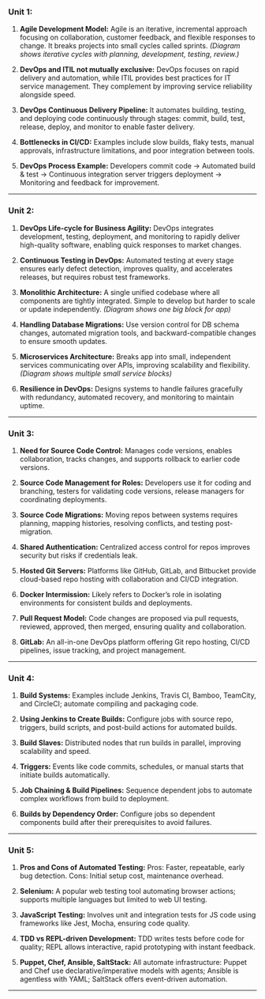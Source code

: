 
### **Unit 1:**

1. **Agile Development Model:**
   Agile is an iterative, incremental approach focusing on collaboration, customer feedback, and flexible responses to change. It breaks projects into small cycles called sprints. *(Diagram shows iterative cycles with planning, development, testing, review.)*

2. **DevOps and ITIL not mutually exclusive:**
   DevOps focuses on rapid delivery and automation, while ITIL provides best practices for IT service management. They complement by improving service reliability alongside speed.

3. **DevOps Continuous Delivery Pipeline:**
   It automates building, testing, and deploying code continuously through stages: commit, build, test, release, deploy, and monitor to enable faster delivery.

4. **Bottlenecks in CI/CD:**
   Examples include slow builds, flaky tests, manual approvals, infrastructure limitations, and poor integration between tools.

5. **DevOps Process Example:**
   Developers commit code → Automated build & test → Continuous integration server triggers deployment → Monitoring and feedback for improvement.

---

### **Unit 2:**

1. **DevOps Life-cycle for Business Agility:**
   DevOps integrates development, testing, deployment, and monitoring to rapidly deliver high-quality software, enabling quick responses to market changes.

2. **Continuous Testing in DevOps:**
   Automated testing at every stage ensures early defect detection, improves quality, and accelerates releases, but requires robust test frameworks.

3. **Monolithic Architecture:**
   A single unified codebase where all components are tightly integrated. Simple to develop but harder to scale or update independently. *(Diagram shows one big block for app)*

4. **Handling Database Migrations:**
   Use version control for DB schema changes, automated migration tools, and backward-compatible changes to ensure smooth updates.

5. **Microservices Architecture:**
   Breaks app into small, independent services communicating over APIs, improving scalability and flexibility. *(Diagram shows multiple small service blocks)*

6. **Resilience in DevOps:**
   Designs systems to handle failures gracefully with redundancy, automated recovery, and monitoring to maintain uptime.

---

### **Unit 3:**

1. **Need for Source Code Control:**
   Manages code versions, enables collaboration, tracks changes, and supports rollback to earlier code versions.

2. **Source Code Management for Roles:**
   Developers use it for coding and branching, testers for validating code versions, release managers for coordinating deployments.

3. **Source Code Migrations:**
   Moving repos between systems requires planning, mapping histories, resolving conflicts, and testing post-migration.

4. **Shared Authentication:**
   Centralized access control for repos improves security but risks if credentials leak.

5. **Hosted Git Servers:**
   Platforms like GitHub, GitLab, and Bitbucket provide cloud-based repo hosting with collaboration and CI/CD integration.

6. **Docker Intermission:**
   Likely refers to Docker’s role in isolating environments for consistent builds and deployments.

7. **Pull Request Model:**
   Code changes are proposed via pull requests, reviewed, approved, then merged, ensuring quality and collaboration.

8. **GitLab:**
   An all-in-one DevOps platform offering Git repo hosting, CI/CD pipelines, issue tracking, and project management.

---

### **Unit 4:**

1. **Build Systems:**
   Examples include Jenkins, Travis CI, Bamboo, TeamCity, and CircleCI; automate compiling and packaging code.

2. **Using Jenkins to Create Builds:**
   Configure jobs with source repo, triggers, build scripts, and post-build actions for automated builds.

3. **Build Slaves:**
   Distributed nodes that run builds in parallel, improving scalability and speed.

4. **Triggers:**
   Events like code commits, schedules, or manual starts that initiate builds automatically.

5. **Job Chaining & Build Pipelines:**
   Sequence dependent jobs to automate complex workflows from build to deployment.

6. **Builds by Dependency Order:**
   Configure jobs so dependent components build after their prerequisites to avoid failures.

---

### **Unit 5:**

1. **Pros and Cons of Automated Testing:**
   Pros: Faster, repeatable, early bug detection. Cons: Initial setup cost, maintenance overhead.

2. **Selenium:**
   A popular web testing tool automating browser actions; supports multiple languages but limited to web UI testing.

3. **JavaScript Testing:**
   Involves unit and integration tests for JS code using frameworks like Jest, Mocha, ensuring code quality.

4. **TDD vs REPL-driven Development:**
   TDD writes tests before code for quality; REPL allows interactive, rapid prototyping with instant feedback.

5. **Puppet, Chef, Ansible, SaltStack:**
   All automate infrastructure: Puppet and Chef use declarative/imperative models with agents; Ansible is agentless with YAML; SaltStack offers event-driven automation.

---

